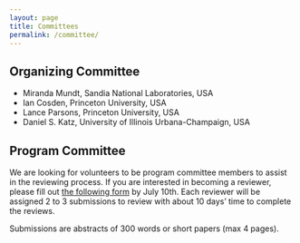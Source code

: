 ```yaml
---
layout: page
title: Committees
permalink: /committee/
---
```


## Organizing Committee

- Miranda Mundt, Sandia National Laboratories, USA
- Ian Cosden, Princeton University, USA
- Lance Parsons, Princeton University, USA
- Daniel S. Katz, University of Illinois Urbana-Champaign, USA

## Program Committee

We are looking for volunteers to be program committee members to assist in the
reviewing process. If you are interested in becoming a reviewer, please fill
out [the following form](https://forms.gle/wFEUpdsTN8ZjGTbg6) by July 10th. Each reviewer will be assigned 2 to 3
submissions to review with about 10 days’ time to complete the reviews.

Submissions are abstracts of 300 words or short papers (max 4 pages).
